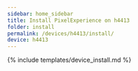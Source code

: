```yaml
---
sidebar: home_sidebar
title: Install PixelExperience on h4413
folder: install
permalink: /devices/h4413/install/
device: h4413
---
```

{% include templates/device_install.md %}
